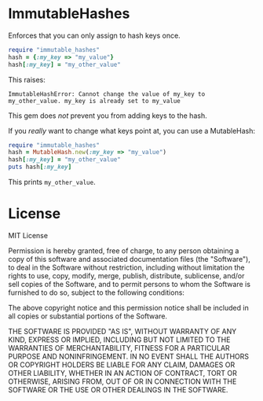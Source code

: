 # ImmutableHashes

Enforces that you can only assign to hash keys once.

```ruby
require "immutable_hashes"                                                          
hash = {:my_key => "my_value"}
hash[:my_key] = "my_other_value"
```

This raises:

`ImmutableHashError: Cannot change the value of my_key to my_other_value. my_key is already set to my_value`

This gem does *not* prevent you from adding keys to the hash.

If you *really* want to change what keys point at, you can use a MutableHash:

```ruby
require "immutable_hashes"
hash = MutableHash.new(:my_key => "my_value")
hash[:my_key] = "my_other_value"
puts hash[:my_key]
```

This prints `my_other_value`.

# License

MIT License

Permission is hereby granted, free of charge, to any person obtaining
a copy of this software and associated documentation files (the
"Software"), to deal in the Software without restriction, including
without limitation the rights to use, copy, modify, merge, publish,
distribute, sublicense, and/or sell copies of the Software, and to
permit persons to whom the Software is furnished to do so, subject to
the following conditions:

The above copyright notice and this permission notice shall be
included in all copies or substantial portions of the Software.

THE SOFTWARE IS PROVIDED "AS IS", WITHOUT WARRANTY OF ANY KIND,
EXPRESS OR IMPLIED, INCLUDING BUT NOT LIMITED TO THE WARRANTIES OF
MERCHANTABILITY, FITNESS FOR A PARTICULAR PURPOSE AND
NONINFRINGEMENT. IN NO EVENT SHALL THE AUTHORS OR COPYRIGHT HOLDERS BE
LIABLE FOR ANY CLAIM, DAMAGES OR OTHER LIABILITY, WHETHER IN AN ACTION
OF CONTRACT, TORT OR OTHERWISE, ARISING FROM, OUT OF OR IN CONNECTION
WITH THE SOFTWARE OR THE USE OR OTHER DEALINGS IN THE SOFTWARE.
